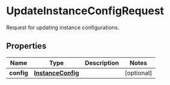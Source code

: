 

# UpdateInstanceConfigRequest

Request for updating instance configurations.

## Properties

| Name | Type | Description | Notes |
|------------ | ------------- | ------------- | -------------|
|**config** | [**InstanceConfig**](InstanceConfig.md) |  |  [optional] |




